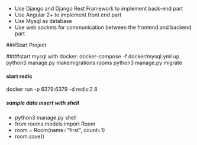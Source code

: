 * Use Django and Django Rest Framework to implement back-end part
* Use Angular 2+ to implement front end part
* Use Mysql as database
* Use web sockets for communication between the frontend and backend part

###Start Project

####start mysql with docker:
docker-compose -f docker/mysql.yml up
python3 manage.py makemigrations rooms
python3 manage.py migrate

#### start redis
docker run -p 6379:6379 -d redis:2.8

##### sample data insert with shell
* python3 manage.py shell
* from rooms.models import Room
* room = Room(name="first", count=1)
* room.save()
